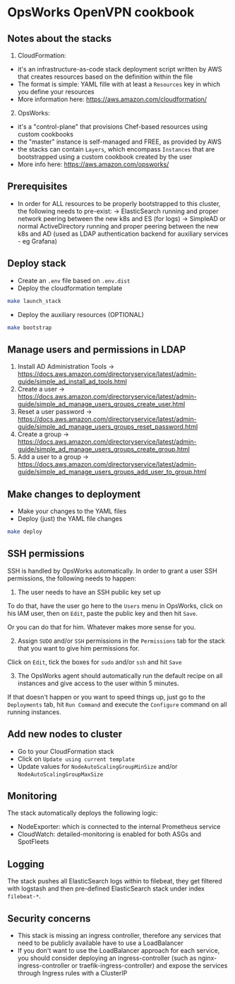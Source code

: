 # OpsWorks OpenVPN cookbook

## Notes about the stacks
1) CloudFormation:
- it's an infrastructure-as-code stack deployment script written by AWS that creates resources based on the definition within the file
- The format is simple: YAML fille with at least a `Resources` key in which you define your resources
- More information here: https://aws.amazon.com/cloudformation/

2) OpsWorks:
- it's a "control-plane" that provisions Chef-based resources using custom cookbooks
- the "master" instance is self-managed and FREE, as provided by AWS
- the stacks can contain `Layers`, which encompass `Instances` that are bootstrapped using a custom cookbook created by the user
- More info here: https://aws.amazon.com/opsworks/

## Prerequisites
* In order for ALL resources to be properly bootstrapped to this cluster, the following needs to pre-exist:
-> ElasticSearch running and proper network peering between the new k8s and ES (for logs)
-> SimpleAD or normal ActiveDirectory running and proper peering between the new k8s and AD (used as LDAP authentication backend for auxiliary services - eg Grafana)

## Deploy stack
* Create an `.env` file based on `.env.dist`
* Deploy the cloudformation template
```bash
make launch_stack
```
* Deploy the auxiliary resources (OPTIONAL)
```bash
make bootstrap
```

## Manage users and permissions in LDAP

1) Install AD  Administration Tools -> https://docs.aws.amazon.com/directoryservice/latest/admin-guide/simple_ad_install_ad_tools.html
2) Create a user -> https://docs.aws.amazon.com/directoryservice/latest/admin-guide/simple_ad_manage_users_groups_create_user.html
3) Reset a user password -> https://docs.aws.amazon.com/directoryservice/latest/admin-guide/simple_ad_manage_users_groups_reset_password.html
4) Create a group -> https://docs.aws.amazon.com/directoryservice/latest/admin-guide/simple_ad_manage_users_groups_create_group.html
5) Add a user to a group -> https://docs.aws.amazon.com/directoryservice/latest/admin-guide/simple_ad_manage_users_groups_add_user_to_group.html

## Make changes to deployment
* Make your changes to the YAML files
* Deploy (just) the YAML file changes
```bash
make deploy
```

## SSH permissions

SSH is handled by OpsWorks automatically. In order to grant a user SSH permissions, the following needs to happen:
1) The user needs to have an SSH public key set up

To do that, have the user go here to the `Users` menu in OpsWorks, click on his IAM user, then on `Edit`, paste the public key and then hit `Save`.

Or you can do that for him. Whatever makes more sense for you.

2) Assign `SUDO` and/or `SSH` permissions in the `Permissions` tab for the stack that you want to give him permissions for.

Click on `Edit`, tick the boxes for `sudo` and/or `ssh` and hit `Save`

3) The OpsWorks agent should automatically run the default recipe on all instances and give access to the user within 5 minutes.

If that doesn't happen or you want to speed things up, just go to the `Deployments` tab, hit `Run Command` and execute the `Configure` command on all running instances.

## Add new nodes to cluster

* Go to your CloudFormation stack
* Click on `Update using current template`
* Update values for `NodeAutoScalingGroupMinSize` and/or `NodeAutoScalingGroupMaxSize`

## Monitoring
The stack automatically deploys the following logic:
- NodeExporter: which is connected to the internal Prometheus service
- CloudWatch: detailed-monitoring is enabled for both ASGs and SpotFleets

## Logging
The stack pushes all ElasticSearch logs within to filebeat, they get filtered with logstash and then pre-defined ElasticSearch stack under index `filebeat-*`.

## Security concerns
* This stack is missing an ingress controller, therefore any services that need to be publicly available have to use a LoadBalancer
* If you don't want to use the LoadBalancer approach for each service, you should consider deploying an ingress-controller (such as nginx-ingress-controller or traefik-ingress-controller) and expose the services through Ingress rules with a ClusterIP
